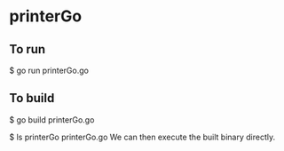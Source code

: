 # printerGo

## To run  

$ go run printerGo.go

## To build 

$ go build printerGo.go

$ ls
printerGo    printerGo.go
We can then execute the built binary directly.
